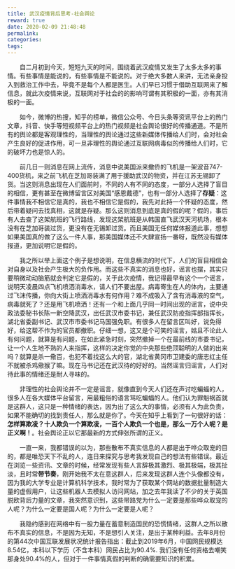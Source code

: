 ```yaml
---
title: 武汉疫情背后思考-社会舆论
reward: true
date: 2020-02-09 21:48:48
permalink:
categories:
tags:
---
```


　　自二月初到今天，短短九天的时间，围绕着武汉疫情又发生了太多太多的事情。有些事情是能说的，有些事情是不能说的。对于绝大多数人来讲，无法亲身投入到救治工作中去，毕竟不是每个人都是医生。人们早已习惯于借助互联网来了解信息，就此次疫情来说，互联网对于社会的的影响可谓有其积极的一面，亦有其消极的一面。

　　如今，微博的热搜，知乎的榜单，微信公众号、今日头条等资讯平台上的热门文章，抖音、快手等短视频平台上的热门视频是社会舆论很好的传播通道。不是所有的舆论都是客观理性的，当理性的舆论通过这些新媒体传播给人们时，会对社会产生良好的促进作用，可一旦非理性的舆论通过互联网病毒似的传播给人们时，它的破坏力也是惊人的。

　　前几日一则消息在网上流传，消息中说美国派来撤侨的飞机是一架波音747-400货机，来之前飞机在芝加哥装满了用于援助武汉的物资，并在江苏无锡卸了货。当这则消息出现在人们面前时，不同的人有不同的态度，一部分人选择了盲目的相信，更有甚至在微博留言区对美国“感恩戴德”，也有一部分人选择了**存疑**：这件事情我不相信它是真的，我也不相信它是假的，我先对此持一个怀疑的态度，然后带着疑问去找真相，这就是存疑。那么这则消息到底是真的假的呢？假的，事后有人去查了这架航班的飞行路线，发现这架航班是从韩国直飞武汉天河机场，根本没有在芝加哥装过货，更没有在无锡卸过货。而且美国无任何媒体报道此事，想想如果美国真的做了这么一件人事，那美国媒体还不大肆宣扬一番呀，既然没有媒体报道，更加说明它是假的。

　　我之所以举上面这个例子是想说明，在信息横流的时代下，人们的盲目相信会对自身以及社会产生极大的负作用。而这些不真实的消息也好，谣言也摆，其实只要稍微动动脑筋就会判定它是假的，关于此次疫情，我记得最早有这个一个谣言，说明天凌晨四点飞机喷洒消毒水，请人们不要出屋。病毒寄生在人的体内，主要通过飞沫传播，你向大街上喷洒消毒水有何作用？难不成吸入了含有消毒液的空气，病毒就死了？还是用飞机喷洒！还有一个和上面几乎同一时间出现的谣言，说中央政法委秘书长陈一新空降武汉，出任武汉市委书记，兼任武汉防疫指挥部指挥长，湖北省委副书记、武汉市市委书记马国强免职。有很多人在留言区叫好，说免得好，给这帮不作为的官员都撤职。仔细一想，这又是个可笑的谣言，姑且不论此人有何问题，就算是有问题，在如此紧急时刻，突然撤掉一个在最前线的市委书记，让一个人生地不熟的人来指挥，这样的决定你觉的中央那些绝顶聪明的人做的出来吗？就算是杀一儆百，也犯不着找这么大的官，湖北省黄冈市卫建委的唐志红主任不就被杀鸡儆猴了嘛。现在马书记还在武汉待的好好的。当然谣言归谣言，人们对待此事的情绪还是耐人寻味的。

　　非理性的社会舆论并不一定是谣言，就像直到今天人们还在声讨吃蝙蝠的人，很多人在各大媒体平台留言，用最粗俗的语言骂吃蝙蝠的人。他们认为罪魁祸首就是这群人，这只是一种情绪的表达，因为出了这么大的事情，必须有人为此负责，如果不能确切的找到责任人，那么就是你了。今天在知乎上看到了一句很好的话：**怎样算欺凌？十人欺负一个算欺凌，一百个人欺负一个也是，那么一万个人呢？是正义啊！**。社会舆论正以它那最新的方式伸张所谓的正义。

　　一直一来，我都错误的以为，那些散布不真实信息的人都是出于哗众取宠的目的，都是唯恐天下不乱的人，连日来探究与思考我发现自己的想法有些错误。最近在浏览一些资讯、文章的时候，经常发现有些人言辞极其激烈、极其极端，极其扯淡，且时常**带节奏**，刚开始我不太在意这群人，后来发现这群人连个头像都没有，因为我的大学专业是计算机科学技术，我时常为了获取某个网站的数据批量制造大量的虚假用户，让这些机器人去模拟人访问网站，加之去年我读了不少的关于英国脱欧背后力量的文章，我突然意识到，这些带路党为什么一定要是那些哗众取宠的人呢？为什么一定要是国人呢？为什么一定要是人呢？

　　我隐约感到在网络中有一股力量在蓄意制造国民的恐慌情绪，这群人之所以散布不真实的信息，不是因为无知，不是想引人关注，是出于某种利益。去年8月份的第44次中国互联发展状况统计报告指出：截止到2019年6月，中国网民规模达8.54亿，本科以下学历（不含本科）网民占比为90.4%. 我们没有任何资格去嘲笑那身处90.4%的人，但对于一件事情真假的判断的确需要知识的积累。

